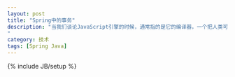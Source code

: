 ```yaml
---
layout: post
title: "Spring中的事务"
description: "当我们谈论JavaScript引擎的时候，通常指的是它的编译器，一个把人类可读的源代码（本文中指JavaScript）翻译成机器可读的指令的程序。如果你还没考虑过你的代码在运行时会发生什么，那么这听起来可能相当神奇，但编译本质上只是一个翻译练习，让代码运行的快才是神奇的。  
"
category: 技术
tags: [Spring Java]
---
```

{% include JB/setup %}
